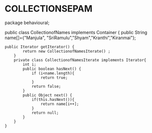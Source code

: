# COLLECTIONSEPAM
package behavioural;

public class CollectionofNames implements Container {
	public String name[]={"Manjula", "SriRamulu","Shyam","Kranthi","Kiranmai"};   
    
	public Iterator getIterator() {  
	        return new CollectionofNamesIterate() ;  
	    }  
	    private class CollectionofNamesIterate implements Iterator{  
	        int i;  
	        public boolean hasNext() {  
	            if (i<name.length){  
	                return true;  
	            }  
	            return false;  
	        }  
	        public Object next() {  
	            if(this.hasNext()){  
	                return name[i++];  
	            }  
	            return null;      
	        }  
	    }  
	}  


